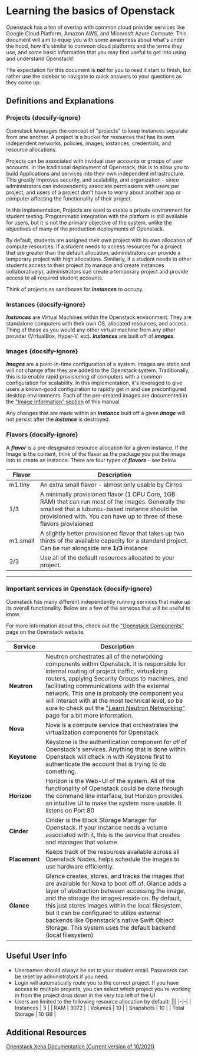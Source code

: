# Learning the basics of Openstack
<!--This should explain what the concept of "project" is, what their first steps should be, and some of the basic components of openstack-->
Openstack has a ton of overlap with common cloud provider services like Google Cloud Platform, Amazon AWS, and Micorosft Azure Compute. This document will aim to equip you with some awareness about what's under the hood, how it's similar to common cloud platforms and the terms they use, and some basic information that you may find useful to get into using and understand Openstack!

The expectation for this document is ***not*** for you to read it start to finish, but rather use the sidebar to navigate to quick answers to your questions as they come up. 

## Definitions and Explanations
### Projects {docsify-ignore}
Openstack leverages the concept of "projects" to keep instances separate from one another. A project is a bucket for resources that has its own independent networks, policies, images, instances, credentials, and resource allocations. 

Projects can be associated with invidual user accounts or groups of user accounts. In the traditional deployment of Openstack, this is to allow you to build Applications and services into their own independent infrastructure. This greatly improves security, and scalability, and organization - since administrators can independently associate permissions with users per project, and users of a project don't have to worry about another app or computer affecting the functionality of their project. 

In this implementation, Projects are used to create a private environment for student testing. Programmatic integration with the platform is still available for users, but it is not the primary objective of the system, unlike the objectives of many of the production deployments of Openstack. 

By default, students are assigned their own project with its own allocation of compute resources. If a student needs to access resources for a project that are greater than the default allocation, administrators can provide a temporary project with high allocations. Similarly, if a student needs to other students access to their project (to manage and create instances collaboratively), administrators can create a temporary project and provide access to all required student accounts. 

Think of projects as sandboxes for ***instances*** to occupy. 


### Instances {docsify-ignore}
***Instances*** are Virtual Machines within the Openstack environment. They are standalone computers with their own OS, allocated resources, and access. Thing of these as you would any other virtual machine from any other provider (VirtualBox, Hyper-V, etc). ***Instances*** are built off of ***images***. 

### Images {docsify-ignore}
***Images*** are a point-in-time configuration of a system. Images are static and will not change after they are added to the Openstack system. Traditionally, this is to enable rapid provisioning of computers with a common configuration for scalability. In this implementation, it's leveraged to give users a known-good configuration to rapidly get in and use preconfigured desktop environments. Each of the pre-created images are documented in the ["Image Information" section](/Image-Information/user-base.md) of this manual.

Any changes that are made within an ***instance*** built off a given  ***image*** will not persist after the ***instance*** is destroyed. 

### Flavors {docsify-ignore}
A ***flavor*** is a pre-designated resource allocation for a given instance. If the Image is the content, think of the flavor as the package you put the image into to create an instance. There are four types of ***flavors*** - see below

| Flavor | Description |
|-|-|
| m1.tiny | An extra small flavor - almost only usable by Cirros | 
| 1/3 | A minimally provisioned flavor (1 CPU Core, 1GB RAM) that can run most of the images. Generally the smallest that a lubuntu-based instance should be provisioned with. You can have up to three of these flavors provisioned |
| m1.small | A slightly better provisioned flavor that takes up two thirds of the available capacity for a standard project. Can be run alongside one **1/3** instance |
| 3/3 | Use all of the default resources allocated to your project. | 
---
### Important services in Openstack {docsify-ignore}
Openstack has many different independently running services that make up its overall functionality. Below are a few of the services that will be useful to know.

For more information about this, check out the ["Openstack Components"](https://www.openstack.org/software/project-navigator/openstack-components#openstack-services) page on the Openstack website. 

| Service | Description |
|-|-|
| **Neutron** | Neutron orchestrates all of the networking components within Openstack. It is responsible for internal routing of project traffic, virtualizing routers, applying Security Groups to machines, and facilitating communications with the external network. This one is probably the component you will interact with at the most technical level, so be sure to check out the ["Learn Neutron Networking"](/Openstack-Information/understanding-networking.md) page for a bit more information. |
| **Nova** | Nova is a compute service that orchestrates the virtualization components for Openstack |
| **Keystone** | Keystone is the authentication component for *all* of Openstack's services. Anything that is done within Openstack will check in with Keystone first to authenticate the account that is trying to do something. |
| **Horizon** | Horizon is the Web-UI of the system. All of the functionality of Openstack could be done through the command line interface, but Horizon provides an intuitive UI to make the system more usable. It listens on Port 80 |
| **Cinder** | Cinder is the Block Storage Manager for Openstack. If your instance needs a volume associated with it, this is the service that creates and manages that volume. |
| **Placement** | Keeps track of the resources available across all Openstack Nodes, helps schedule the images to use hardware efficiently. |
| **Glance** | Glance creates, stores, and tracks the images that are available for Nova to boot off of. Glance adds a layer of abstraction between accessing the image, and the storage the images reside on. By default, this just stores images within the local filesystem, but it can be configured to utilize external backends like Openstack's native Swift Object Storage. This system uses the default backend (local filesystem) |

## Useful User Info
* Usernames should always be set to your student email. Passwords can be reset by administrators if you need. 
* Login will automatically route you to the correct project. If you have access to multiple projects, you can select which project you're working in from the project drop down in the very top left of the UI
* Users are limited to the following resource allocation by default:
|||
|-|-|
| Instances | 3 |
| RAM | 3072 |
| Volumes | 10 |
| Snapshots | 10 |
| Total Storage | 10 GB |

## Additional Resources
[Openstack Xena Documentation (Current version of 10/2021)](https://docs.openstack.org/xena/index.html)
